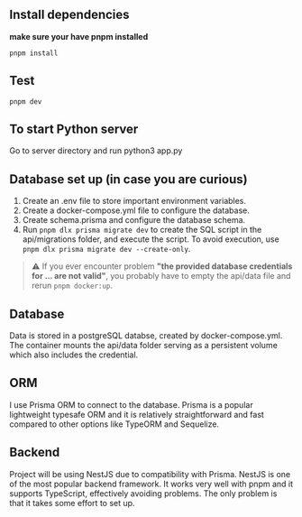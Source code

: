 ## Install dependencies
**make sure your have pnpm installed**
```
pnpm install
```

## Test
```
pnpm dev
```

## To start Python server
Go to server directory and run python3 app.py


## Database set up (in case you are curious)
1. Create an .env file to store important environment variables.
2. Create a docker-compose.yml file to configure the database.
3. Create schema.prisma and configure the database schema. 
4. Run `pnpm dlx prisma migrate dev` to create the SQL script in the api/migrations folder, and execute the script. To avoid execution, use `pnpm dlx prisma migrate dev --create-only`.
>:warning: If you ever encounter problem **"the provided database credentials for ... are not valid"**, you probably have to empty the api/data file and rerun `pnpm docker:up`.

## Database
Data is stored in a postgreSQL databse, created by docker-compose.yml. The container mounts the api/data folder serving as a persistent volume which also includes the credential. 

## ORM
I use Prisma ORM to connect to the database. Prisma is a popular lightweight typesafe ORM and it is relatively straightforward and fast compared to other options like TypeORM and Sequelize.

## Backend
Project will be using NestJS due to compatibility with Prisma. NestJS is one of the most popular backend framework. It works very well with pnpm and it supports TypeScript, effectively avoiding problems. The only problem is that it takes some effort to set up.